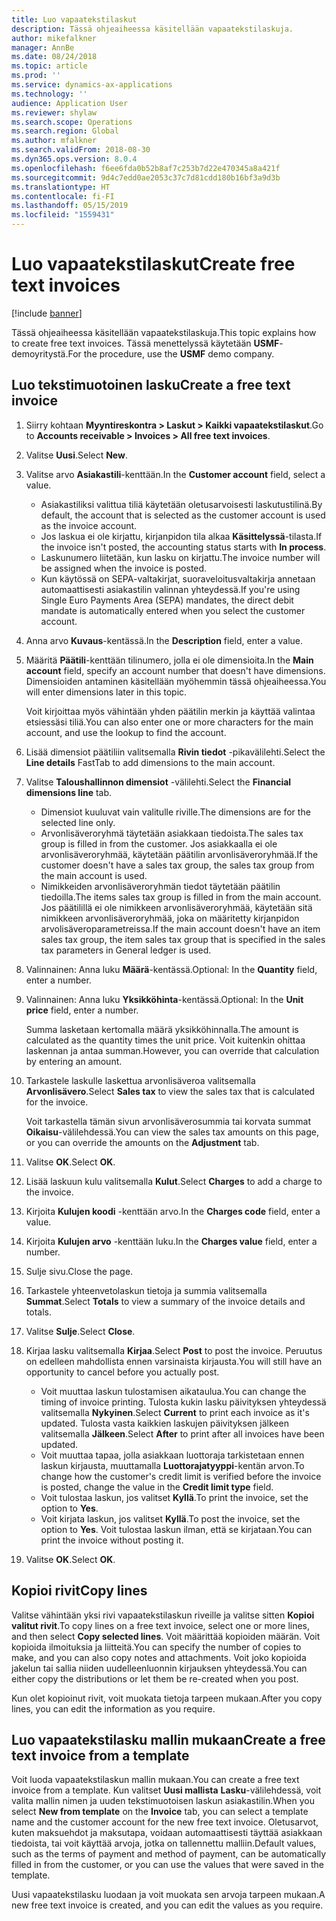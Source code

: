```yaml
---
title: Luo vapaatekstilaskut
description: Tässä ohjeaiheessa käsitellään vapaatekstilaskuja.
author: mikefalkner
manager: AnnBe
ms.date: 08/24/2018
ms.topic: article
ms.prod: ''
ms.service: dynamics-ax-applications
ms.technology: ''
audience: Application User
ms.reviewer: shylaw
ms.search.scope: Operations
ms.search.region: Global
ms.author: mfalkner
ms.search.validFrom: 2018-08-30
ms.dyn365.ops.version: 8.0.4
ms.openlocfilehash: f6ee6fda0b52b8af7c253b7d22e470345a8a421f
ms.sourcegitcommit: 9d4c7edd0ae2053c37c7d81cdd180b16bf3a9d3b
ms.translationtype: HT
ms.contentlocale: fi-FI
ms.lasthandoff: 05/15/2019
ms.locfileid: "1559431"
---
```

# <a name="create-free-text-invoices"></a><span data-ttu-id="fffc1-103">Luo vapaatekstilaskut</span><span class="sxs-lookup"><span data-stu-id="fffc1-103">Create free text invoices</span></span>

[!include [banner](../includes/banner.md)]

<span data-ttu-id="fffc1-104">Tässä ohjeaiheessa käsitellään vapaatekstilaskuja.</span><span class="sxs-lookup"><span data-stu-id="fffc1-104">This topic explains how to create free text invoices.</span></span> <span data-ttu-id="fffc1-105">Tässä menettelyssä käytetään **USMF**-demoyritystä.</span><span class="sxs-lookup"><span data-stu-id="fffc1-105">For the procedure, use the **USMF** demo company.</span></span>

## <a name="create-a-free-text-invoice"></a><span data-ttu-id="fffc1-106">Luo tekstimuotoinen lasku</span><span class="sxs-lookup"><span data-stu-id="fffc1-106">Create a free text invoice</span></span>

1. <span data-ttu-id="fffc1-107">Siirry kohtaan **Myyntireskontra \> Laskut \> Kaikki vapaatekstilaskut**.</span><span class="sxs-lookup"><span data-stu-id="fffc1-107">Go to **Accounts receivable \> Invoices \> All free text invoices**.</span></span>
2. <span data-ttu-id="fffc1-108">Valitse **Uusi**.</span><span class="sxs-lookup"><span data-stu-id="fffc1-108">Select **New**.</span></span>
3. <span data-ttu-id="fffc1-109">Valitse arvo **Asiakastili**-kenttään.</span><span class="sxs-lookup"><span data-stu-id="fffc1-109">In the **Customer account** field, select a value.</span></span>

    * <span data-ttu-id="fffc1-110">Asiakastiliksi valittua tiliä käytetään oletusarvoisesti laskutustilinä.</span><span class="sxs-lookup"><span data-stu-id="fffc1-110">By default, the account that is selected as the customer account is used as the invoice account.</span></span>
    * <span data-ttu-id="fffc1-111">Jos laskua ei ole kirjattu, kirjanpidon tila alkaa **Käsittelyssä**-tilasta.</span><span class="sxs-lookup"><span data-stu-id="fffc1-111">If the invoice isn't posted, the accounting status starts with **In process**.</span></span>
    * <span data-ttu-id="fffc1-112">Laskunumero liitetään, kun lasku on kirjattu.</span><span class="sxs-lookup"><span data-stu-id="fffc1-112">The invoice number will be assigned when the invoice is posted.</span></span>
    * <span data-ttu-id="fffc1-113">Kun käytössä on SEPA-valtakirjat, suoraveloitusvaltakirja annetaan automaattisesti asiakastilin valinnan yhteydessä.</span><span class="sxs-lookup"><span data-stu-id="fffc1-113">If you're using Single Euro Payments Area (SEPA) mandates, the direct debit mandate is automatically entered when you select the customer account.</span></span>

4. <span data-ttu-id="fffc1-114">Anna arvo **Kuvaus**-kentässä.</span><span class="sxs-lookup"><span data-stu-id="fffc1-114">In the **Description** field, enter a value.</span></span>
5. <span data-ttu-id="fffc1-115">Määritä **Päätili**-kenttään tilinumero, jolla ei ole dimensioita.</span><span class="sxs-lookup"><span data-stu-id="fffc1-115">In the **Main account** field, specify an account number that doesn't have dimensions.</span></span> <span data-ttu-id="fffc1-116">Dimensioiden antaminen käsitellään myöhemmin tässä ohjeaiheessa.</span><span class="sxs-lookup"><span data-stu-id="fffc1-116">You will enter dimensions later in this topic.</span></span>

    <span data-ttu-id="fffc1-117">Voit kirjoittaa myös vähintään yhden päätilin merkin ja käyttää valintaa etsiessäsi tiliä.</span><span class="sxs-lookup"><span data-stu-id="fffc1-117">You can also enter one or more characters for the main account, and use the lookup to find the account.</span></span>

6. <span data-ttu-id="fffc1-118">Lisää dimensiot päätiliin valitsemalla **Rivin tiedot** -pikavälilehti.</span><span class="sxs-lookup"><span data-stu-id="fffc1-118">Select the **Line details** FastTab to add dimensions to the main account.</span></span>
7. <span data-ttu-id="fffc1-119">Valitse **Taloushallinnon dimensiot** -välilehti.</span><span class="sxs-lookup"><span data-stu-id="fffc1-119">Select the **Financial dimensions line** tab.</span></span>

    * <span data-ttu-id="fffc1-120">Dimensiot kuuluvat vain valitulle riville.</span><span class="sxs-lookup"><span data-stu-id="fffc1-120">The dimensions are for the selected line only.</span></span>
    * <span data-ttu-id="fffc1-121">Arvonlisäveroryhmä täytetään asiakkaan tiedoista.</span><span class="sxs-lookup"><span data-stu-id="fffc1-121">The sales tax group is filled in from the customer.</span></span> <span data-ttu-id="fffc1-122">Jos asiakkaalla ei ole arvonlisäveroryhmää, käytetään päätilin arvonlisäveroryhmää.</span><span class="sxs-lookup"><span data-stu-id="fffc1-122">If the customer doesn't have a sales tax group, the sales tax group from the main account is used.</span></span>
    * <span data-ttu-id="fffc1-123">Nimikkeiden arvonlisäveroryhmän tiedot täytetään päätilin tiedoilla.</span><span class="sxs-lookup"><span data-stu-id="fffc1-123">The items sales tax group is filled in from the main account.</span></span> <span data-ttu-id="fffc1-124">Jos päätilillä ei ole nimikkeen arvonlisäveroryhmää, käytetään sitä nimikkeen arvonlisäveroryhmää, joka on määritetty kirjanpidon arvolisäveroparametreissa.</span><span class="sxs-lookup"><span data-stu-id="fffc1-124">If the main account doesn't have an item sales tax group, the item sales tax group that is specified in the sales tax parameters in General ledger is used.</span></span>

8. <span data-ttu-id="fffc1-125">Valinnainen: Anna luku **Määrä**-kentässä.</span><span class="sxs-lookup"><span data-stu-id="fffc1-125">Optional: In the **Quantity** field, enter a number.</span></span>
9. <span data-ttu-id="fffc1-126">Valinnainen: Anna luku **Yksikköhinta**-kentässä.</span><span class="sxs-lookup"><span data-stu-id="fffc1-126">Optional: In the **Unit price** field, enter a number.</span></span>

    <span data-ttu-id="fffc1-127">Summa lasketaan kertomalla määrä yksikköhinnalla.</span><span class="sxs-lookup"><span data-stu-id="fffc1-127">The amount is calculated as the quantity times the unit price.</span></span> <span data-ttu-id="fffc1-128">Voit kuitenkin ohittaa laskennan ja antaa summan.</span><span class="sxs-lookup"><span data-stu-id="fffc1-128">However, you can override that calculation by entering an amount.</span></span>

10. <span data-ttu-id="fffc1-129">Tarkastele laskulle laskettua arvonlisäveroa valitsemalla **Arvonlisävero**.</span><span class="sxs-lookup"><span data-stu-id="fffc1-129">Select **Sales tax** to view the sales tax that is calculated for the invoice.</span></span>

    <span data-ttu-id="fffc1-130">Voit tarkastella tämän sivun arvonlisäverosummia tai korvata summat **Oikaisu**-välilehdessä.</span><span class="sxs-lookup"><span data-stu-id="fffc1-130">You can view the sales tax amounts on this page, or you can override the amounts on the **Adjustment** tab.</span></span>

11. <span data-ttu-id="fffc1-131">Valitse **OK**.</span><span class="sxs-lookup"><span data-stu-id="fffc1-131">Select **OK**.</span></span>
12. <span data-ttu-id="fffc1-132">Lisää laskuun kulu valitsemalla **Kulut**.</span><span class="sxs-lookup"><span data-stu-id="fffc1-132">Select **Charges** to add a charge to the invoice.</span></span>
13. <span data-ttu-id="fffc1-133">Kirjoita **Kulujen koodi** -kenttään arvo.</span><span class="sxs-lookup"><span data-stu-id="fffc1-133">In the **Charges code** field, enter a value.</span></span>
14. <span data-ttu-id="fffc1-134">Kirjoita **Kulujen arvo** -kenttään luku.</span><span class="sxs-lookup"><span data-stu-id="fffc1-134">In the **Charges value** field, enter a number.</span></span>
15. <span data-ttu-id="fffc1-135">Sulje sivu.</span><span class="sxs-lookup"><span data-stu-id="fffc1-135">Close the page.</span></span>
16. <span data-ttu-id="fffc1-136">Tarkastele yhteenvetolaskun tietoja ja summia valitsemalla **Summat**.</span><span class="sxs-lookup"><span data-stu-id="fffc1-136">Select **Totals** to view a summary of the invoice details and totals.</span></span>
17. <span data-ttu-id="fffc1-137">Valitse **Sulje**.</span><span class="sxs-lookup"><span data-stu-id="fffc1-137">Select **Close**.</span></span>
18. <span data-ttu-id="fffc1-138">Kirjaa lasku valitsemalla **Kirjaa**.</span><span class="sxs-lookup"><span data-stu-id="fffc1-138">Select **Post** to post the invoice.</span></span> <span data-ttu-id="fffc1-139">Peruutus on edelleen mahdollista ennen varsinaista kirjausta.</span><span class="sxs-lookup"><span data-stu-id="fffc1-139">You will still have an opportunity to cancel before you actually post.</span></span>

    * <span data-ttu-id="fffc1-140">Voit muuttaa laskun tulostamisen aikataulua.</span><span class="sxs-lookup"><span data-stu-id="fffc1-140">You can change the timing of invoice printing.</span></span> <span data-ttu-id="fffc1-141">Tulosta kukin lasku päivityksen yhteydessä valitsemalla **Nykyinen**.</span><span class="sxs-lookup"><span data-stu-id="fffc1-141">Select **Current** to print each invoice as it's updated.</span></span> <span data-ttu-id="fffc1-142">Tulosta vasta kaikkien laskujen päivityksen jälkeen valitsemalla **Jälkeen**.</span><span class="sxs-lookup"><span data-stu-id="fffc1-142">Select **After** to print after all invoices have been updated.</span></span>
    * <span data-ttu-id="fffc1-143">Voit muuttaa tapaa, jolla asiakkaan luottoraja tarkistetaan ennen laskun kirjausta, muuttamalla **Luottorajatyyppi**-kentän arvon.</span><span class="sxs-lookup"><span data-stu-id="fffc1-143">To change how the customer's credit limit is verified before the invoice is posted, change the value in the **Credit limit type** field.</span></span>
    * <span data-ttu-id="fffc1-144">Voit tulostaa laskun, jos valitset **Kyllä**.</span><span class="sxs-lookup"><span data-stu-id="fffc1-144">To print the invoice, set the option to **Yes**.</span></span>
    * <span data-ttu-id="fffc1-145">Voit kirjata laskun, jos valitset **Kyllä**.</span><span class="sxs-lookup"><span data-stu-id="fffc1-145">To post the invoice, set the option to **Yes**.</span></span> <span data-ttu-id="fffc1-146">Voit tulostaa laskun ilman, että se kirjataan.</span><span class="sxs-lookup"><span data-stu-id="fffc1-146">You can print the invoice without posting it.</span></span>

19. <span data-ttu-id="fffc1-147">Valitse **OK**.</span><span class="sxs-lookup"><span data-stu-id="fffc1-147">Select **OK**.</span></span>

## <a name="copy-lines"></a><span data-ttu-id="fffc1-148">Kopioi rivit</span><span class="sxs-lookup"><span data-stu-id="fffc1-148">Copy lines</span></span>
<span data-ttu-id="fffc1-149">Valitse vähintään yksi rivi vapaatekstilaskun riveille ja valitse sitten **Kopioi valitut rivit**.</span><span class="sxs-lookup"><span data-stu-id="fffc1-149">To copy lines on a free text invoice, select one or more lines, and then select **Copy selected lines**.</span></span> <span data-ttu-id="fffc1-150">Voit määrittää kopioiden määrän. Voit kopioida ilmoituksia ja liitteitä.</span><span class="sxs-lookup"><span data-stu-id="fffc1-150">You can specify the number of copies to make, and you can also copy notes and attachments.</span></span> <span data-ttu-id="fffc1-151">Voit joko kopioida jakelun tai sallia niiden uudelleenluonnin kirjauksen yhteydessä.</span><span class="sxs-lookup"><span data-stu-id="fffc1-151">You can either copy the distributions or let them be re-created when you post.</span></span>

<span data-ttu-id="fffc1-152">Kun olet kopioinut rivit, voit muokata tietoja tarpeen mukaan.</span><span class="sxs-lookup"><span data-stu-id="fffc1-152">After you copy lines, you can edit the information as you require.</span></span>

## <a name="create-a-free-text-invoice-from-a-template"></a><span data-ttu-id="fffc1-153">Luo vapaatekstilasku mallin mukaan</span><span class="sxs-lookup"><span data-stu-id="fffc1-153">Create a free text invoice from a template</span></span>
<span data-ttu-id="fffc1-154">Voit luoda vapaatekstilaskun mallin mukaan.</span><span class="sxs-lookup"><span data-stu-id="fffc1-154">You can create a free text invoice from a template.</span></span> <span data-ttu-id="fffc1-155">Kun valitset **Uusi mallista** **Lasku**-välilehdessä, voit valita mallin nimen ja uuden tekstimuotoisen laskun asiakastilin.</span><span class="sxs-lookup"><span data-stu-id="fffc1-155">When you select **New from template** on the **Invoice** tab, you can select a template name and the customer account for the new free text invoice.</span></span> <span data-ttu-id="fffc1-156">Oletusarvot, kuten maksuehdot ja maksutapa, voidaan automaattisesti täyttää asiakkaan tiedoista, tai voit käyttää arvoja, jotka on tallennettu malliin.</span><span class="sxs-lookup"><span data-stu-id="fffc1-156">Default values, such as the terms of payment and method of payment, can be automatically filled in from the customer, or you can use the values that were saved in the template.</span></span>

<span data-ttu-id="fffc1-157">Uusi vapaatekstilasku luodaan ja voit muokata sen arvoja tarpeen mukaan.</span><span class="sxs-lookup"><span data-stu-id="fffc1-157">A new free text invoice is created, and you can edit the values as you require.</span></span>
